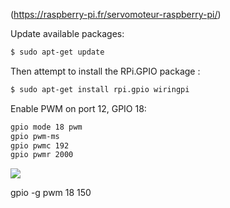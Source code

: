(https://raspberry-pi.fr/servomoteur-raspberry-pi/)

Update available packages:

```bash
$ sudo apt-get update
```

Then attempt to install the RPi.GPIO package :

```bash
$ sudo apt-get install rpi.gpio wiringpi
```

Enable PWM on port 12, GPIO 18:

```bash
gpio mode 18 pwm
gpio pwm-ms
gpio pwmc 192
gpio pwmr 2000

```

![](https://raspberry-projects.com/pi/wp-content/uploads/2016/05/rpi_zero_io_pinouts.jpg)

gpio -g pwm 18 150
